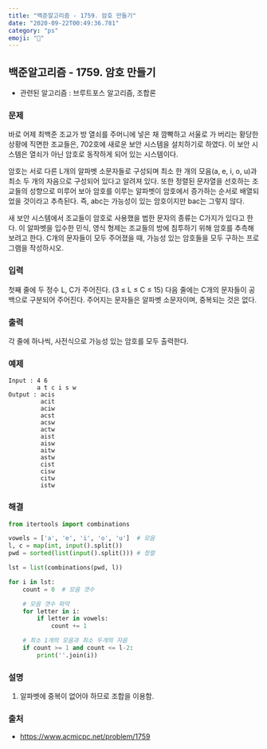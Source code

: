 ```yaml
---
title: "백준알고리즘 - 1759. 암호 만들기"
date: "2020-09-22T00:49:36.781"
category: "ps"
emoji: "🌄"
---
```


## 백준알고리즘 - 1759. 암호 만들기

- 관련된 알고리즘 : 브루트포스 알고리즘, 조합론

### 문제

바로 어제 최백준 조교가 방 열쇠를 주머니에 넣은 채 깜빡하고 서울로 가 버리는 황당한 상황에 직면한 조교들은, 702호에 새로운 보안 시스템을 설치하기로 하였다. 이 보안 시스템은 열쇠가 아닌 암호로 동작하게 되어 있는 시스템이다.

암호는 서로 다른 L개의 알파벳 소문자들로 구성되며 최소 한 개의 모음(a, e, i, o, u)과 최소 두 개의 자음으로 구성되어 있다고 알려져 있다. 또한 정렬된 문자열을 선호하는 조교들의 성향으로 미루어 보아 암호를 이루는 알파벳이 암호에서 증가하는 순서로 배열되었을 것이라고 추측된다. 즉, abc는 가능성이 있는 암호이지만 bac는 그렇지 않다.

새 보안 시스템에서 조교들이 암호로 사용했을 법한 문자의 종류는 C가지가 있다고 한다. 이 알파벳을 입수한 민식, 영식 형제는 조교들의 방에 침투하기 위해 암호를 추측해 보려고 한다. C개의 문자들이 모두 주어졌을 때, 가능성 있는 암호들을 모두 구하는 프로그램을 작성하시오.

### 입력

첫째 줄에 두 정수 L, C가 주어진다. (3 ≤ L ≤ C ≤ 15) 다음 줄에는 C개의 문자들이 공백으로 구분되어 주어진다. 주어지는 문자들은 알파벳 소문자이며, 중복되는 것은 없다.

### 출력

각 줄에 하나씩, 사전식으로 가능성 있는 암호를 모두 출력한다.

### 예제

```
Input : 4 6
        a t c i s w
Output : acis
         acit
         aciw
         acst
         acsw
         actw
         aist
         aisw
         aitw
         astw
         cist
         cisw
         citw
         istw
```

### 해결

```python
from itertools import combinations

vowels = ['a', 'e', 'i', 'o', 'u']  # 모음
l, c = map(int, input().split())
pwd = sorted(list(input().split())) # 정렬

lst = list(combinations(pwd, l))

for i in lst:
    count = 0  # 모음 갯수

    # 모음 갯수 파악
    for letter in i:
        if letter in vowels:
            count += 1

    # 최소 1개의 모음과 최소 두개의 자음
    if count >= 1 and count <= l-2:
        print(''.join(i))
```

### 설명

1. 알파벳에 중복이 없어야 하므로 조합을 이용함.

### 출처

- https://www.acmicpc.net/problem/1759
